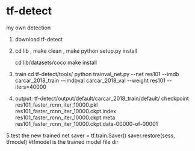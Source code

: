 # tf-detect
my own detection
1.  download tf-detect
2.  cd lib , make clean , make 
     python setup.py install

    cd lib/datasets/coco
    make install

3. train
cd tf-detect/tools/ 
python trainval_net.py --net res101 --imdb carcar_2018_train --imdbval carcar_2018_val --weight res101 --iters=40000

4. output:
    tf-detect/output/default/carcar_2018_train/default/
     checkpoint
     res101_faster_rcnn_iter_10000.pkl
     res101_faster_rcnn_iter_10000.ckpt.index
     res101_faster_rcnn_iter_10000.ckpt.meta
     res101_faster_rcnn_iter_10000.ckpt.data-00000-of-00001

5.test the new trained net
    saver = tf.train.Saver()
    saver.restore(sess, tfmodel) #tfmodel is the trained model file dir

 
